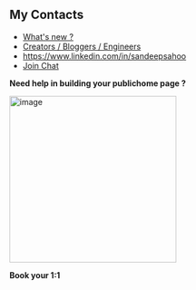 ## My Contacts
- [What's new ?](http://publichome.page/roadmap)
- [Creators / Bloggers / Engineers](https://interviewdose.com/contacts)
- https://www.linkedin.com/in/sandeepsahoo
- [Join Chat](https://discord.gg/hEw7kbwu)

**Need help in building your publichome page ?**

  <a href="https://topmate.io/ersandeep/644263" target="_blank">
    <img width="294" alt="image" src="https://github.com/sandipsahoo2k2/my/assets/5547869/c86cbcfc-ae0e-4105-8dee-bb25b3e32a2c">
  </a>
  
  **Book your 1:1**

